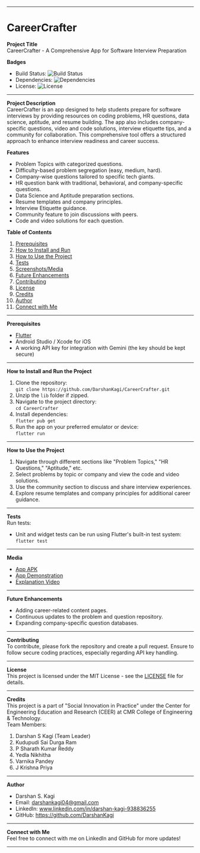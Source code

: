 
---

# CareerCrafter

**Project Title**  
CareerCrafter - A Comprehensive App for Software Interview Preparation

**Badges**  
- Build Status: ![Build Status](https://img.shields.io/badge/build-passing-brightgreen)
- Dependencies: ![Dependencies](https://img.shields.io/badge/dependencies-up%20to%20date-brightgreen)
- License: ![License](https://img.shields.io/badge/license-MIT-blue)

---

**Project Description**  
CareerCrafter is an app designed to help students prepare for software interviews by providing resources on coding problems, HR questions, data science, aptitude, and resume building. The app also includes company-specific questions, video and code solutions, interview etiquette tips, and a community for collaboration. This comprehensive tool offers a structured approach to enhance interview readiness and career success.

**Features**  
- Problem Topics with categorized questions.
- Difficulty-based problem segregation (easy, medium, hard).
- Company-wise questions tailored to specific tech giants.
- HR question bank with traditional, behavioral, and company-specific questions.
- Data Science and Aptitude preparation sections.
- Resume templates and company principles.
- Interview Etiquette guidance.
- Community feature to join discussions with peers.
- Code and video solutions for each question.

**Table of Contents**  
1. [Prerequisites](#prerequisites)  
2. [How to Install and Run](#how-to-install-and-run)  
3. [How to Use the Project](#how-to-use-the-project)  
4. [Tests](#tests)  
5. [Screenshots/Media](#screenshotsmedia)  
6. [Future Enhancements](#future-enhancements)  
7. [Contributing](#contributing)  
8. [License](#license)  
9. [Credits](#credits)  
10. [Author](#author)  
11. [Connect with Me](#connect-with-me)

---

**Prerequisites**  
- [Flutter](https://flutter.dev/docs/get-started/install)  
- Android Studio / Xcode for iOS  
- A working API key for integration with Gemini (the key should be kept secure)

---

**How to Install and Run the Project**  
1. Clone the repository:  
   `git clone https://github.com/DarshanKagi/CareerCrafter.git`
2. Unzip the `lib` folder if zipped.
3. Navigate to the project directory:  
   `cd CareerCrafter`
4. Install dependencies:  
   `flutter pub get`
5. Run the app on your preferred emulator or device:  
   `flutter run`

---

**How to Use the Project**  
1. Navigate through different sections like "Problem Topics," "HR Questions," "Aptitude," etc.
2. Select problems by topic or company and view the code and video solutions.
3. Use the community section to discuss and share interview experiences.
4. Explore resume templates and company principles for additional career guidance.

---

**Tests**  
Run tests:  
- Unit and widget tests can be run using Flutter's built-in test system:  
  `flutter test`

---

**Media**  
- [App APK](https://drive.google.com/file/d/16YbYZPqPBa4cDs_sDHAWcvwZF_vHGmPw/view?usp=drive_link)  
- [App Demonstration](https://drive.google.com/file/d/15zSF4lqpjnoyVfDba0LqZ2lsxwvb09bx/view?usp=drive_link)  
- [Explanation Video](https://drive.google.com/file/d/1LmZJzRR5u_5vZ8PRj71xjySVkLpi0duy/view?usp=drive_link)

---

**Future Enhancements**  
- Adding career-related content pages.
- Continuous updates to the problem and question repository.
- Expanding company-specific question databases.

---

**Contributing**  
To contribute, please fork the repository and create a pull request. Ensure to follow secure coding practices, especially regarding API key handling.

---

**License**  
This project is licensed under the MIT License - see the [LICENSE](LICENSE) file for details.

---

**Credits**  
This project is a part of "Social Innovation in Practice" under the Center for Engineering Education and Research (CEER) at CMR College of Engineering & Technology.  
Team Members:  
1. Darshan S Kagi (Team Leader)  
2. Kudupudi Sai Durga Ram  
3. P Sharath Kumar Reddy  
4. Yedla Nikhitha  
5. Varnika Pandey  
6. J Krishna Priya

---

**Author**  
- Darshan S. Kagi  
- Email: darshankagi04@gmail.com  
- LinkedIn: www.linkedin.com/in/darshan-kagi-938836255  
- GitHub: https://github.com/DarshanKagi

---

**Connect with Me**  
Feel free to connect with me on LinkedIn and GitHub for more updates!

---
